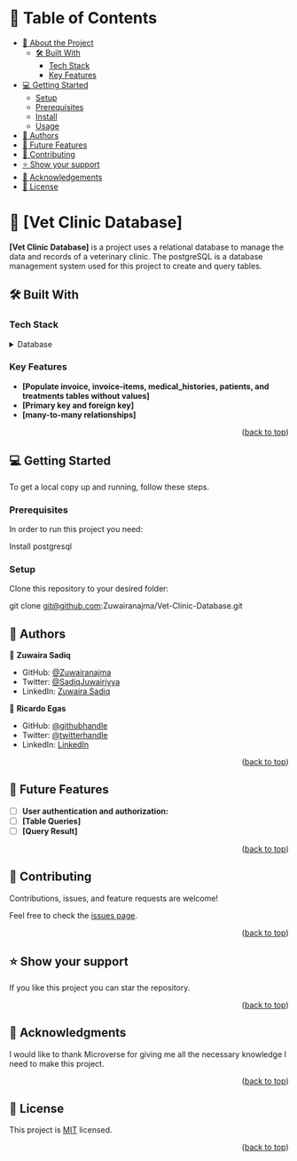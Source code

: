 <!-- TABLE OF CONTENTS -->

# 📗 Table of Contents

- [📖 About the Project](#about-project)
  - [🛠 Built With](#built-with)
    - [Tech Stack](#tech-stack)
    - [Key Features](#key-features)
- [💻 Getting Started](#getting-started)
  - [Setup](#setup)
  - [Prerequisites](#prerequisites)
  - [Install](#install)
  - [Usage](#usage)
- [👥 Authors](#authors)
- [🔭 Future Features](#future-features)
- [🤝 Contributing](#contributing)
- [⭐️ Show your support](#support)
- [🙏 Acknowledgements](#acknowledgements)
- [📝 License](#license)

<!-- PROJECT DESCRIPTION -->

# 📖 [Vet Clinic Database] <a name="about-project"></a>

**[Vet Clinic Database]** is a project uses a relational database to manage the data and records of a veterinary clinic. The postgreSQL is a database management system used for this project to create and query tables.

## 🛠 Built With <a name="built-with"></a>

### Tech Stack <a name="tech-stack"></a>

<details>
<summary>Database</summary>
  <ul>
    <li><a href="https://www.postgresql.org/">PostgreSQL</a></li>
  </ul>
</details>

<!-- Features -->

### Key Features <a name="key-features"></a>

- **[Populate invoice, invoice-items, medical_histories, patients, and treatments tables without values]**
- **[Primary key and foreign key]**
- **[many-to-many relationships]**
<p align="right">(<a href="#readme-top">back to top</a>)</p>

<!-- GETTING STARTED -->

## 💻 Getting Started <a name="getting-started"></a>

To get a local copy up and running, follow these steps.

### Prerequisites

In order to run this project you need:

Install postgresql

### Setup

Clone this repository to your desired folder:

  git clone git@github.com:Zuwairanajma/Vet-Clinic-Database.git

<!-- AUTHORS -->

## 👥 Authors <a name="authors"></a>

👤 **Zuwaira Sadiq**
- GitHub: [@Zuwairanajma](https://github.com/Zuwairanajma)
- Twitter: [@SadiqJuwairiyya](https://twitter.com/SadiqJuwairiyya)
- LinkedIn: [Zuwaira Sadiq](https://www.linkedin.com/in/zuwaira-sadiq-566b891b0?)

👤 **Ricardo Egas**

- GitHub: [@githubhandle](https://github.com/RicardoEgas)
- Twitter: [@twitterhandle](https://twitter.com/RjEgas)
- LinkedIn: [LinkedIn](https://www.linkedin.com/in/ricardo-egas-952125136)

<p align="right">(<a href="#readme-top">back to top</a>)</p>

<!-- FUTURE FEATURES -->
## 🔭 Future Features <a name="future-features"></a>

- [ ] **User authentication and authorization:**
- [ ] **[Table Queries]**
- [ ] **[Query Result]**

<p align="right">(<a href="#readme-top">back to top</a>)</p>

<!-- CONTRIBUTING -->

## 🤝 Contributing <a name="contributing"></a>

Contributions, issues, and feature requests are welcome!

Feel free to check the [issues page](../../issues/).

<p align="right">(<a href="#readme-top">back to top</a>)</p>

<!-- SUPPORT -->

## ⭐️ Show your support <a name="support"></a>

If you like this project you can star the repository.

<p align="right">(<a href="#readme-top">back to top</a>)</p>

<!-- ACKNOWLEDGEMENTS -->

## 🙏 Acknowledgments <a name="acknowledgements"></a>

I would like to thank Microverse for giving me all the necessary knowledge I need to make this project.

<p align="right">(<a href="#readme-top">back to top</a>)</p>

<!-- LICENSE -->

## 📝 License <a name="license"></a>

This project is [MIT](./LICENSE) licensed.

<p align="right">(<a href="#readme-top">back to top</a>)</p>
